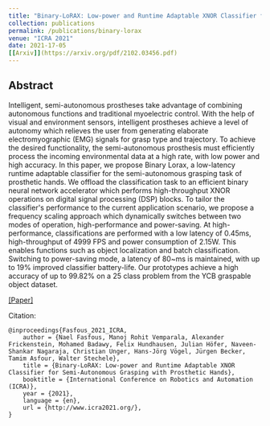 ```yaml
---
title: "Binary-LoRAX: Low-power and Runtime Adaptable XNOR Classifier for Semi-Autonomous Grasping with Prosthetic Hands"
collection: publications
permalink: /publications/binary-lorax
venue: "ICRA 2021"
date: 2021-17-05
[[Arxiv]](https://arxiv.org/pdf/2102.03456.pdf)
---
```


## Abstract
Intelligent, semi-autonomous prostheses take advantage of combining autonomous functions and traditional myoelectric control. 
With the help of visual and environment sensors, intelligent prostheses achieve a level of autonomy which relieves the user from generating 
elaborate electromyographic (EMG) signals for grasp type and trajectory. 
To achieve the desired functionality, the semi-autonomous prosthesis must efficiently process the incoming environmental data at a high rate, 
with low power and high accuracy. 
In this paper, we propose Binary Lorax, a low-latency runtime adaptable classifier for the semi-autonomous grasping task of prosthetic hands. 
We offload the classification task to an efficient binary neural network accelerator which performs high-throughput XNOR operations on 
digital signal processing (DSP) blocks. To tailor the classifier's performance to the current application scenario, we propose a frequency scaling 
approach which dynamically switches between two modes of operation, high-performance and power-saving. At high-performance, classifications are performed 
with a low latency of 0.45ms, high-throughput of 4999 FPS and power consumption of 2.15W. This enables functions such as object localization and batch classification. 
Switching to power-saving mode, a latency of 80~ms is maintained, with up to 19\% improved classifier battery-life. 
Our prototypes achieve a high accuracy of up to 99.82\% on a 25 class problem from the YCB graspable object dataset.

[[Paper]](https://h2t.anthropomatik.kit.edu/pdf/Fasfous2021.pdf)

Citation:
    
    @inproceedings{Fasfous_2021_ICRA,
        author = {Nael Fasfous, Manoj Rohit Vemparala, Alexander Frickenstein, Mohamed Badawy, Felix Hundhausen, Julian Höfer, Naveen-Shankar Nagaraja, Christian Unger, Hans-Jörg Vögel, Jürgen Becker, Tamim Asfour, Walter Stechele},
        title = {Binary-LoRAX: Low-power and Runtime Adaptable XNOR Classifier for Semi-Autonomous Grasping with Prosthetic Hands},
        booktitle = {International Conference on Robotics and Automation (ICRA)},
        year = {2021},
        language = {en},
        url = {http://www.icra2021.org/},
    }